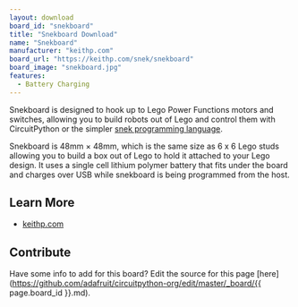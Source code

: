 ```yaml
---
layout: download
board_id: "snekboard"
title: "Snekboard Download"
name: "Snekboard"
manufacturer: "keithp.com"
board_url: "https://keithp.com/snek/snekboard"
board_image: "snekboard.jpg"
features:
  - Battery Charging
---
```


Snekboard is designed to hook up to Lego Power Functions motors and
switches, allowing you to build robots out of Lego and control them
with CircuitPython or the simpler
[snek programming language](https://keithp.com/snek).

Snekboard is 48mm × 48mm, which is the same size as 6 x 6 Lego studs
allowing you to build a box out of Lego to hold it attached to your
Lego design. It uses a single cell lithium polymer battery that fits
under the board and charges over USB while snekboard is being
programmed from the host.

## Learn More

* [keithp.com](https://keithp.com/snek/snekboard)

## Contribute

Have some info to add for this board? Edit the source for this page [here](https://github.com/adafruit/circuitpython-org/edit/master/_board/{{ page.board_id }}.md).
